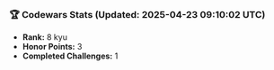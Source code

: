 ### 🏆 Codewars Stats (Updated: 2025-04-23 09:10:02 UTC)

- **Rank:** 8 kyu
- **Honor Points:** 3
- **Completed Challenges:** 1
